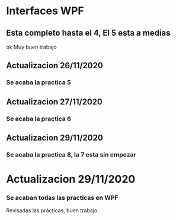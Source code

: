 # Interfaces WPF
## Esta completo hasta el 4, El 5 esta a medias
ok
Muy buen trabajo

## Actualizacion 26/11/2020 
### Se acaba la practica 5

## Actualizacion 27/11/2020
### Se acaba la practica 6

## Actualizacion 29/11/2020
### Se acaba la practica 8, la 7 esta sin empezar

# Actualizacion 29/11/2020
### Se acaban todas las practicas en WPF

Revisadas las prácticas, buen trabajo
